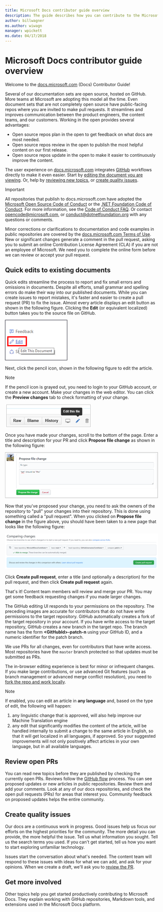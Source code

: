 ```yaml
---
title: Microsoft Docs contributor guide overview
description: The guide describes how you can contribute to the Microsoft documentation site docs.microsoft.com.
author: billwagner
ms.author: wiwagn
manager: wpickett
ms.date: 04/17/2018
---
```


# Microsoft Docs contributor guide overview

Welcome to the [docs.microsoft.com](https://docs.microsoft.com) (Docs) Contributor Guide!

Several of our documentation sets are open source, hosted on GitHub. More teams at Microsoft are adopting this model all the time. Even document sets that are not completely open source have public-facing repos where you are invited to make pull requests. It streamlines and improves communication between the product engineers, the content teams, and our customers. Working in the open provides several advantages:

- Open source repos plan in the open to get feedback on what docs are most needed.
- Open source repos review in the open to publish the most helpful content on our first release.
- Open source repos update in the open to make it easier to continuously improve the content.

The user experience on [docs.microsoft.com](https://docs.microsoft.com) integrates [GitHub](https://github.com) workflows directly to make it even easier. Start by [editing the document you are viewing](#quick-edits-to-existing-documents). Or, help by [reviewing new topics](#review-open-prs), or [create quality issues](#create-quality-issues).

> [!IMPORTANT]
> All repositories that publish to docs.microsoft.com have adopted the [Microsoft Open Source Code of Conduct](https://opensource.microsoft.com/codeofconduct/) or the [.NET Foundation Code of Conduct](https://dotnetfoundation.org/code-of-conduct). For more information, see the [Code of Conduct FAQ](https://opensource.microsoft.com/codeofconduct/faq/). Or contact [opencode@microsoft.com](mailto:opencode@microsoft.com), or [conduct@dotnetfoundation.org](mailto:conduct@dotnetfoundation.org) with any questions or comments.<br>
>
> Minor corrections or clarifications to documentation and code examples in public repositories are covered by the [docs.microsoft.com Terms of Use](https://docs.microsoft.com/legal/termsofuse). New or significant changes generate a comment in the pull request, asking you to submit an online Contribution License Agreement (CLA) if you are not an employee of Microsoft. We need you to complete the online form before we can review or accept your pull request.

## Quick edits to existing documents

Quick edits streamline the process to report and fix small errors and omissions in documents. Despite all efforts, small grammar and spelling errors do make their way into our published documents. While you can create issues to report mistakes, it's faster and easier to create a pull request (PR) to fix the issue. Almost every article displays an edit button as shown in the following figure. Clicking the **Edit** (or equivalent localized) button takes you to the source file on GitHub.

![Location of the Edit link](./media/index/edit-article.png)

Next, click the pencil icon, shown in the following figure to edit the article.

> [!NOTE]
> If the pencil icon is grayed out, you need to login to your GitHub account, or create a new account. Make your changes in the web editor. You can click the **Preview changes** tab to check formatting of your change.

![Location of the pencil icon](./media/index/editicon.png)

Once you have made your changes, scroll to the bottom of the page. Enter a title and description for your PR and click **Propose file change** as shown in the following figure:

![proposing your change](./media/index/submit-pull-request.png)

Now that you've proposed your change, you need to ask the owners of the repository to "pull" your changes into their repository. This is done using something called a "pull request". When you clicked on **Propose file change** in the figure above, you should have been taken to a new page that looks like the following figure:

![create pull request](media/index/create-pull-request.png)

Click **Create pull request**, enter a title (and optionally a description) for the pull request, and then click **Create pull request** again.

That's it! Content team members will review and merge your PR. You may get some feedback requesting changes if you made larger changes.

The GitHub editing UI responds to your permissions on the repository. The preceding images are accurate for contributors that do not have write permissions to the target repository. GitHub automatically creates a fork of the target repository in your account. If you have write access to the target repository, GitHub creates a new branch in the target repo. The branch name has the form **\<GitHubId\>-patch-n** using your GitHub ID, and a numeric identifier for the patch branch.

We use PRs for all changes, even for contributors that have write access. Most repositories have the `master` branch protected so that updates must be submitted as PRs.

The in-browser editing experience is best for minor or infrequent changes. If you make large contributions, or use advanced Git features (such as branch management or advanced merge conflict resolution), you need to [fork the repo and work locally](how-to-write-workflows-major.md).

> [!NOTE]
> If enabled, you can edit an article in **any language** and, based on the type of edit, the following will happen:
> 1. any linguistic change that is approved, will also help improve our Machine Translation engine
> 2. any edit that significantly modifies the content of the article, will be handled internally to submit a change to the same article in English, so that it will get localized in all languages, if approved.
> So your suggested improvements will not only positively affect articles in your own language, but in all available languages.

## Review open PRs

You can read new topics before they are published by checking the currently open PRs. Reviews follow the [GitHub flow](https://guides.github.com/introduction/flow/) process. You can see proposed updates or new articles in public repositories. Review them and add your comments. Look at any of our docs repositories, and check the open pull requests (PRs) for areas that interest you. Community feedback on proposed updates helps the entire community.

## Create quality issues

Our docs are a continuous work in progress. Good issues help us focus our efforts on the highest priorities for the community. The more detail you can provide, the more helpful the issue. Tell us what information you sought. Tell us the search terms you used. If you can't get started, tell us how you want to start exploring unfamiliar technology.

Issues start the conversation about what's needed. The content team will respond to these issues with ideas for what we can add, and ask for your opinions. When we create a draft, we'll ask you to [review the PR](#review-open-prs).

## Get more involved

Other topics help you get started productively contributing to Microsoft Docs. They explain working with GitHub repositories, Markdown tools, and extensions used in the Microsoft Docs platform.
